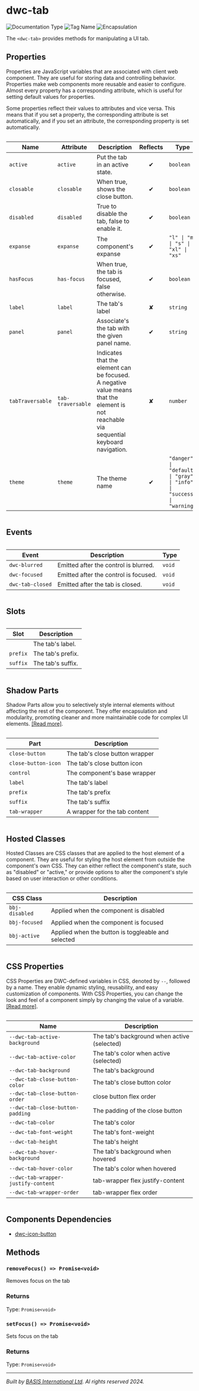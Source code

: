 # dwc-tab
![Documentation Type](https://img.shields.io/badge/Documentation-web--components-%23006aff) ![Tag Name](https://img.shields.io/badge/Component-dwc--tab-%23006aff)  ![Encapsulation](https://img.shields.io/badge/Encapsulation-shadow-%23006aff)

The `<dwc-tab>` provides methods for manipulating a UI tab.


## Properties 


Properties are JavaScript variables that are associated with client web component.
They are useful for storing data and controlling behavior. Properties make web components more reusable and easier to configure.
Almost every property has a corresponding attribute, which is useful for setting default values for properties.

Some properties reflect their values to attributes and vice versa. This means that if you set a property, the corresponding attribute is set automatically, and if you set an attribute, the corresponding property is set automatically.
<div style="overflow-x: auto;">

| Name               | Attribute           | Description                                                                                                                             | Reflects | Type                                                                    | Default       |
| ------------------ | ------------------- | --------------------------------------------------------------------------------------------------------------------------------------- | :------: | ----------------------------------------------------------------------- | ------------- |
| ``active``         | ``active``          | Put the tab in an active state.                                                                                                         | &#x2714; | ``boolean``                                                             | ``false``     |
| ``closable``       | ``closable``        | When true, shows the close button.                                                                                                      | &#x2714; | ``boolean``                                                             | ``false``     |
| ``disabled``       | ``disabled``        | True to disable the tab, false to enable it.                                                                                            | &#x2714; | ``boolean``                                                             | ``false``     |
| ``expanse``        | ``expanse``         | The component's expanse                                                                                                                 | &#x2714; | ``"l" \| "m" \| "s" \| "xl" \| "xs"``                                   | ``'m'``       |
| ``hasFocus``       | ``has-focus``       | When true, the tab is focused, false otherwise.                                                                                         | &#x2714; | ``boolean``                                                             | ``false``     |
| ``label``          | ``label``           | The tab's label                                                                                                                         | &#x2718; | ``string``                                                              | ``''``        |
| ``panel``          | ``panel``           | Associate's the tab with the given panel name.                                                                                          | &#x2714; | ``string``                                                              | ``''``        |
| ``tabTraversable`` | ``tab-traversable`` | Indicates that the element can be focused. A negative value means that the element is not reachable via sequential keyboard navigation. | &#x2718; | ``number``                                                              | ``0``         |
| ``theme``          | ``theme``           | The theme name                                                                                                                          | &#x2714; | ``"danger" \| "default" \| "gray" \| "info" \| "success" \| "warning"`` | ``'default'`` |


</div>

## Events

<div style="overflow-x: auto;">

| Event              | Description                           | Type     |
| ------------------ | ------------------------------------- | -------- |
| ``dwc-blurred``    | Emitted after the control is blurred. | ``void`` |
| ``dwc-focused``    | Emitted after the control is focused. | ``void`` |
| ``dwc-tab-closed`` | Emitted after the tab is closed.      | ``void`` |


</div>

## Slots

<div style="overflow-x: auto;">

| Slot       | Description       |
| ---------- | ----------------- |
|            | The tab's label.  |
| ``prefix`` | The tab's prefix. |
| ``suffix`` | The tab's suffix. |


</div>

## Shadow Parts


Shadow Parts allow you to selectively style internal elements without affecting the rest of the component.
They offer encapsulation and modularity, promoting cleaner and more maintainable code for complex UI elements. [[Read more]](theme-engine/css-shadow-parts).
<div style="overflow-x: auto;">

| Part                  | Description                    |
| --------------------- | ------------------------------ |
| ``close-button``      | The tab's close button wrapper |
| ``close-button-icon`` | The tab's close button icon    |
| ``control``           | The component's base wrapper   |
| ``label``             | The tab's label                |
| ``prefix``            | The tab's prefix               |
| ``suffix``            | The tab's suffix               |
| ``tab-wrapper``       | A wrapper for the tab content  |


</div>

## Hosted Classes


Hosted Classes are CSS classes that are applied to the host element of a component. They are useful for styling the host element from outside the component's own CSS.
They can either reflect the component's state, such as "disabled" or "active," or provide options to alter the component's style based on user interaction or other conditions.
<div style="overflow-x: auto;">

| CSS Class        | Description                                        |
| ---------------- | -------------------------------------------------- |
| ``bbj-disabled`` | Applied when the component is disabled             |
| ``bbj-focused``  | Applied when the component is focused              |
| ``bbj-active``   | Applied when the button is toggleable and selected |


</div>

## CSS Properties


CSS Properties are DWC-defined variables in CSS, denoted by `--`, followed by a name.
They enable dynamic styling, reusability, and easy customization of components.
With CSS Properties, you can change the look and feel of a component simply by changing the value of a variable.
[[Read more]](theme-engine/css-variables).
<div style="overflow-x: auto;">

| Name                                  | Description                                 |
| ------------------------------------- | ------------------------------------------- |
| ``--dwc-tab-active-background``       | The tab's background when active (selected) |
| ``--dwc-tab-active-color``            | The tab's color when active (selected)      |
| ``--dwc-tab-background``              | The tab's background                        |
| ``--dwc-tab-close-button-color``      | The tab's close button color                |
| ``--dwc-tab-close-button-order``      | close button flex order                     |
| ``--dwc-tab-close-button-padding``    | The padding of the close button             |
| ``--dwc-tab-color``                   | The tab's color                             |
| ``--dwc-tab-font-weight``             | The tab's font-weight                       |
| ``--dwc-tab-height``                  | The tab's height                            |
| ``--dwc-tab-hover-background``        | The tab's background when hovered           |
| ``--dwc-tab-hover-color``             | The tab's color when hovered                |
| ``--dwc-tab-wrapper-justify-content`` | tab-wrapper flex justify-content            |
| ``--dwc-tab-wrapper-order``           | tab-wrapper flex order                      |


</div>

## Components Dependencies

- [dwc-icon-button](web-components/dwc-icon-button.md)

## Methods

### `removeFocus() => Promise<void>`

Removes focus on the tab

### Returns

Type: `Promise<void>`

### `setFocus() => Promise<void>`

Sets focus on the tab

### Returns

Type: `Promise<void>`



----------------------------------------------
*Built by [BASIS International Ltd](https://www.basis.cloud/). Al rights reserved 2024.*
